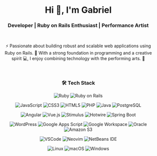 <h1 align="center">Hi 👋, I'm Gabriel </h1>

<h3 align="center"> Developer | Ruby on Rails Enthusiast | Performance Artist </h3>
</br>

<p align="center">⚡ Passionate about building robust and scalable web applications using Ruby on Rails. 💎
With a strong foundation in programming and a creative spirit 💻, 
I enjoy combining technology with the performing arts. 🕺</p>
</br>

<h3 align="center"> 🛠 Tech Stack </h3>

<div align="center">
  
![Ruby](https://img.shields.io/badge/Ruby-CC342D?style=for-the-badge&logo=ruby&logoColor=white)
![Ruby on Rails](https://img.shields.io/badge/Ruby_on_Rails-CC0000?style=for-the-badge&logo=ruby-on-rails&logoColor=white)

![JavaScript](https://img.shields.io/badge/JavaScript-F7DF1E?style=for-the-badge&logo=javascript&logoColor=black)
![CSS3](https://img.shields.io/badge/CSS3-1572B6?style=for-the-badge&logo=css3&logoColor=white)
![HTML5](https://img.shields.io/badge/HTML5-E34F26?style=for-the-badge&logo=html5&logoColor=white)
![PHP](https://img.shields.io/badge/PHP-777BB4?style=for-the-badge&logo=php&logoColor=white)
![Java](https://img.shields.io/badge/Java-ED8B00?style=for-the-badge&logo=openjdk&logoColor=white)
![PostgreSQL](https://img.shields.io/badge/PostgreSQL-316192?style=for-the-badge&logo=postgresql&logoColor=white)

![Angular](https://img.shields.io/badge/Angular-DD0031?style=for-the-badge&logo=angular&logoColor=white)
![Vue.js](https://img.shields.io/badge/Vue.js-4FC08D?style=for-the-badge&logo=vue.js&logoColor=white)
![Stimulus](https://img.shields.io/badge/Stimulus-77B255?style=for-the-badge&logo=stimulus&logoColor=white)
![Hotwire](https://img.shields.io/badge/Hotwire-FF6B6B?style=for-the-badge&logo=hotwire&logoColor=white)
![Spring Boot](https://img.shields.io/badge/Spring_Boot-6DB33F?style=for-the-badge&logo=spring-boot&logoColor=white)


![WordPress](https://img.shields.io/badge/WordPress-21759B?style=for-the-badge&logo=wordpress&logoColor=white)
![Google Apps Script](https://img.shields.io/badge/Google_Apps_Script-4285F4?style=for-the-badge&logo=google&logoColor=white)
![Google Workspace](https://img.shields.io/badge/Google_Workspace-4285F4?style=for-the-badge&logo=google&logoColor=white)
![Oracle](https://img.shields.io/badge/Oracle-F80000?style=for-the-badge&logo=oracle&logoColor=white)
![Amazon S3](https://img.shields.io/badge/Amazon_S3-569A31?style=for-the-badge&logo=amazon-s3&logoColor=white)

![VSCode](https://img.shields.io/badge/Visual_Studio_Code-0078D4?style=for-the-badge&logo=visual%20studio%20code&logoColor=white)
![Neovim](https://img.shields.io/badge/NeoVim-%2357A143.svg?&style=for-the-badge&logo=neovim&logoColor=white)
![NetBeans IDE](https://img.shields.io/badge/NetBeans_IDE-1B6AC6?style=for-the-badge&logo=apache-netbeans-ide&logoColor=white)

![Linux](https://img.shields.io/badge/Linux-FCC624?style=for-the-badge&logo=linux&logoColor=black)
![macOS](https://img.shields.io/badge/macOS-000000?style=for-the-badge&logo=apple&logoColor=white)
![Windows](https://img.shields.io/badge/Windows-0078D6?style=for-the-badge&logo=windows&logoColor=white)

</div>
